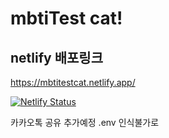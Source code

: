 # mbtiTest cat!
## netlify 배포링크 
https://mbtitestcat.netlify.app/

[![Netlify Status](https://api.netlify.com/api/v1/badges/b47ff824-7eba-4974-82cb-3ee081472153/deploy-status)](https://app.netlify.com/sites/mbtitestcat/deploys)

카카오톡 공유 추가예정 .env 인식불가로
